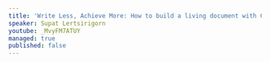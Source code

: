 ```yaml
---
title: 'Write Less, Achieve More: How to build a living document with Cucumber JS and PACT'
speaker: Supat Lertsirigorn
youtube: _MvyFM7ATUY
managed: true
published: false
---
```

